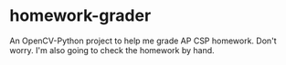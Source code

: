 # homework-grader
An OpenCV-Python project to help me grade AP CSP homework.
Don't worry. I'm also going to check the homework by hand. 

